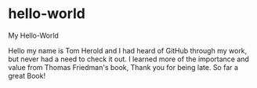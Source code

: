 # hello-world
My Hello-World 


Hello my name is Tom Herold and I had heard of GitHub through my work, but never had a need to check it out. 
I learned more of the importance and value from Thomas Friedman's book, Thank you for being late. So far a great Book!
